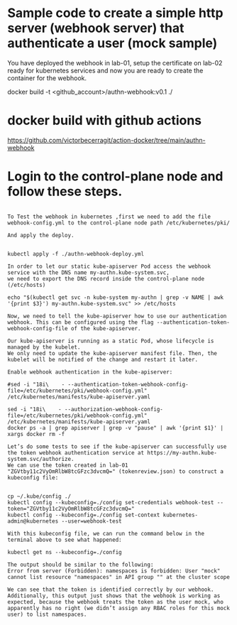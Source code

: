 
# Sample code to create a simple http server (webhook server) that authenticate a user (mock sample)

You have deployed the webhook in lab-01, setup the certificate on lab-02 ready for kubernetes services and now you are ready to create the container for the webhook.

docker build -t <github_account>/authn-webhook:v0.1 ./

# docker build with github actions

https://github.com/victorbecerragit/action-docker/tree/main/authn-webhook


# Login to the control-plane node and follow these steps.

```

To Test the webhook in kubernetes ,first we need to add the file webhook-config.yml to the control-plane node path /etc/kubernetes/pki/

And apply the deploy.


kubectl apply -f ./authn-webhook-deploy.yml

In order to let our static kube-apiserver Pod access the webhook service with the DNS name my-authn.kube-system.svc, 
we need to export the DNS record inside the control-plane node (/etc/hosts)

echo "$(kubectl get svc -n kube-system my-authn | grep -v NAME | awk '{print $3}') my-authn.kube-system.svc" >> /etc/hosts

Now, we need to tell the kube-apiserver how to use our authentication webhook. This can be configured using the flag --authentication-token-webhook-config-file of the kube-apiserver.

Our kube-apiserver is running as a static Pod, whose lifecycle is managed by the kubelet. 
We only need to update the kube-apiserver manifest file. Then, the kubelet will be notified of the change and restart it later. 

Enable webhook authentication in the kube-apiserver:

#sed -i "18i\    - --authentication-token-webhook-config-file=/etc/kubernetes/pki/webhook-config.yml" /etc/kubernetes/manifests/kube-apiserver.yaml

sed -i "18i\    - --authorization-webhook-config-file=/etc/kubernetes/pki/webhook-config.yml" /etc/kubernetes/manifests/kube-apiserver.yaml
docker ps -a | grep apiserver | grep -v "pause" | awk '{print $1}' | xargs docker rm -f

Let’s do some tests to see if the kube-apiserver can successfully use the token webhook authentication service at https://my-authn.kube-system.svc/authorize. 
We can use the token created in lab-01 "ZGVtby11c2VyOmRlbW8tcGFzc3dvcmQ=" (tokenreview.json) to construct a kubeconfig file:


cp ~/.kube/config ./
kubectl config --kubeconfig=./config set-credentials webhook-test --token="ZGVtby11c2VyOmRlbW8tcGFzc3dvcmQ="
kubectl config --kubeconfig=./config set-context kubernetes-admin@kubernetes --user=webhook-test

With this kubeconfig file, we can run the command below in the terminal above to see what happened:

kubectl get ns --kubeconfig=./config

The output should be similar to the following:
Error from server (Forbidden): namespaces is forbidden: User "mock" cannot list resource "namespaces" in API group "" at the cluster scope

We can see that the token is identified correctly by our webhook. Additionally, this output just shows that the webhook is working as expected, because the webhook treats the token as the user mock, who apparently has no right (we didn’t assign any RBAC roles for this mock user) to list namespaces.

```